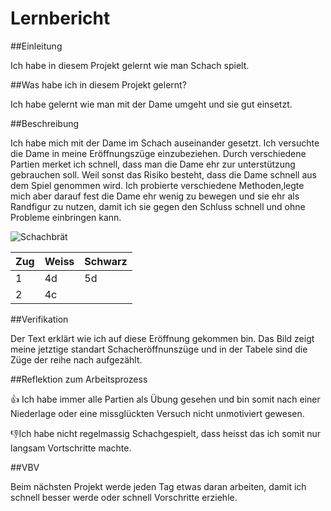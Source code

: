 # Lernbericht

##Einleitung

Ich habe in diesem Projekt gelernt wie man Schach spielt.

##Was habe ich in diesem Projekt gelernt?

Ich habe gelernt wie man mit der Dame umgeht und sie gut einsetzt.

##Beschreibung

Ich habe mich mit der Dame im Schach auseinander gesetzt. Ich versuchte die Dame in meine Eröffnungszüge einzubeziehen. Durch verschiedene Partien merket ich schnell, dass man die Dame ehr zur unterstützung gebrauchen soll. Weil sonst das Risiko besteht, dass die Dame schnell aus dem Spiel genommen wird. Ich probierte verschiedene Methoden,legte mich aber darauf fest die Dame ehr wenig zu bewegen und sie ehr als Randfigur zu nutzen, damit ich sie gegen den Schluss schnell und ohne Probleme einbringen kann.

![Schachbrät](https://m2.stadt40.de/images/1605637308_3f1de613c3625da8e56b5eac3eb30206.jpg)

|Zug|Weiss|Schwarz|
|---|---|---|
|1|4d|5d|
|2|4c||

##Verifikation

Der Text erklärt wie ich auf diese Eröffnung gekommen bin. Das Bild zeigt meine jetztige standart Schacheröffnunszüge und in der Tabele sind die Züge der reihe nach aufgezählt.

##Reflektion zum Arbeitsprozess

👍 Ich habe immer alle Partien als Übung gesehen und bin somit nach einer Niederlage oder eine missglückten Versuch nicht unmotiviert gewesen.

👎Ich habe nicht regelmassig Schachgespielt, dass heisst das ich somit nur langsam Vortschritte machte. 

##VBV

Beim nächsten Projekt werde jeden Tag etwas daran arbeiten, damit ich schnell besser werde oder schnell Vorschritte erziehle.
